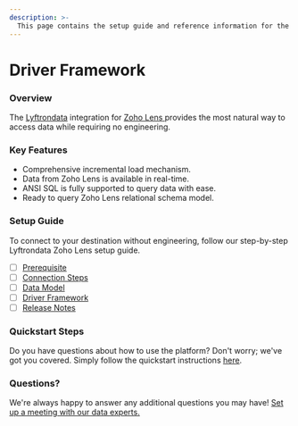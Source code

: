 ```yaml
---
description: >-
  This page contains the setup guide and reference information for the Zoho Lens source connector.
---
```


# Driver Framework

### Overview

The [Lyftrondata](https://www.lyftrondata.com/) integration for [Zoho Lens](https://www.lyftrondata.com/integration/zoho-lens/)[ ](https://www.lyftrondata.com/integration/zoho-lens/)provides the most natural way to access data while requiring no engineering.

### Key Features

* Comprehensive incremental load mechanism.
* Data from Zoho Lens is available in real-time.&#x20;
* ANSI SQL is fully supported to query data with ease.
* Ready to query Zoho Lens relational schema model.

### Setup Guide

To connect to your destination without engineering, follow our step-by-step Lyftrondata Zoho Lens setup guide.

* [ ] [Prerequisite](../../business-analytics/zoho-lens/prerequisite.md)
* [ ] [Connection Steps](../../business-analytics/zoho-lens/connection-steps.md)
* [ ] [Data Model](../../business-analytics/zoho-lens/data-model/)
* [ ] [Driver Framework](../../business-analytics/zoho-lens/driver-framework/)
* [ ] [Release Notes](../../business-analytics/zoho-lens/release-notes.md)

### Quickstart Steps

Do you have questions about how to use the platform? Don't worry; we've got you covered. Simply follow the quickstart instructions [here](../../../quickstart-steps.md).

### Questions? <a href="#questions" id="questions"></a>

We're always happy to answer any additional questions you may have! [Set up a meeting with our data experts.](https://www.lyftrondata.com/book-a-meeting/)


